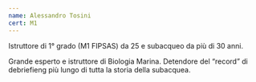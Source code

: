 ```yaml
---
name: Alessandro Tosini
cert: M1
---
```

Istruttore di 1° grado (M1 FIPSAS) da 25 e subacqueo da più di 30 anni.

Grande esperto e istruttore di Biologia Marina. Detendore del “record” di debriefieng più lungo di tutta la storia della subacquea.
